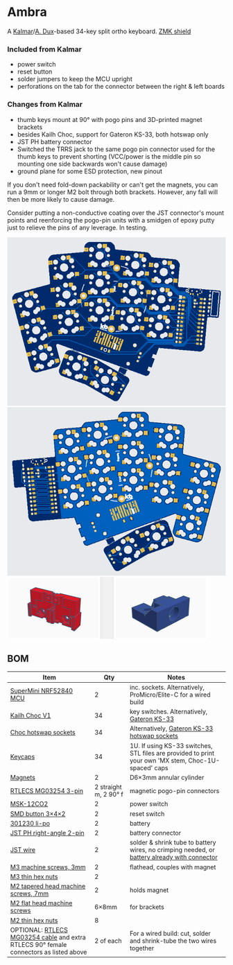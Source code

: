 # Ambra
A [Kalmar](https://github.com/aroum/kalmar)/[A. Dux](https://github.com/tapioki/cephalopoda/tree/main/Architeuthis%20dux)-based 34-key split ortho keyboard. [ZMK shield](https://github.com/stozi/zmk-keyboard-ambra)

### Included from Kalmar

- power switch
- reset button
- solder jumpers to keep the MCU upright
- perforations on the tab for the connector between the right & left boards

### Changes from Kalmar

- thumb keys mount at 90° with pogo pins and 3D-printed magnet brackets
- besides Kailh Choc, support for Gateron KS-33, both hotswap only
- JST PH battery connector
- Switched the TRRS jack to the same pogo pin connector used for the thumb keys to prevent shorting (VCC/power is the middle pin so mounting one side backwards won't cause damage)
- ground plane for some ESD protection, new pinout

If you don't need fold-down packability or can't get the magnets, you can run a 9mm or longer M2 bolt through both brackets. However, any fall will then be more likely to cause damage.

Consider putting a non-conductive coating over the JST connector's mount points and reenforcing the pogo-pin units with a smidgen of epoxy putty just to relieve the pins of any leverage. In testing.

![Alt text](https://github.com/stozi/ambra/blob/main/ambra.png?raw=true)
![Alt text](https://github.com/stozi/ambra/blob/main/ambra-back.png?raw=true)
![Alt text](https://github.com/stozi/ambra/blob/main/brackets.png?raw=true)

## BOM

Item     | Qty   | Notes 
----------|-------|-------
[SuperMini NRF52840 MCU](https://www.aliexpress.com/item/1005008099333183.html) | 2 | inc. sockets. Alternatively, ProMicro/Elite-C for a wired build
[Kailh Choc V1](https://a.aliexpress.com/_EGNqHgc) | 34 | key switches. Alternatively, [Gateron KS-33](https://a.aliexpress.com/_EuUuYVU)
[Choc hotswap sockets](https://a.aliexpress.com/_Eu2JK5E) | 34 | Alternatively, [Gateron KS-33 hotswap sockets](https://a.aliexpress.com/_EGlN42e)
[Keycaps](https://a.aliexpress.com/_EGNqLfE) | 34 | 1U. If using KS-33 switches, STL files are provided to print your own 'MX stem, Choc-1U-spaced' caps
[Magnets](https://a.aliexpress.com/_EGMQ442) | 2 | D6×3mm annular cylinder
[RTLECS MG03254 3-pin](https://a.aliexpress.com/_Ev5QIZa) | 2 straight m, 2 90° f | magnetic pogo-pin connectors
[MSK-12CO2](https://aliexpress.ru/item/1005001398386692.html) | 2 | power switch
[SMD button 3×4×2](https://aliexpress.ru/item/1005003812819985.html) | 2 | reset switch
[301230 li-po](https://aliexpress.ru/item/32732458079.html) | 2 | battery
[JST PH right-angle 2-pin](https://www.aliexpress.com/item/1005008131930144.html) | 2 | battery connector
[JST wire](https://www.aliexpress.com/item/1005001649158434.html) | 2 | solder & shrink tube to battery wires, no crimping needed, or [battery already with connector](https://a.aliexpress.com/_EJkhjGm) 
[M3 machine screws, 3mm](https://www.aliexpress.com/item/1005006662972635.html) | 2 | flathead, couples with magnet
[M3 thin hex nuts](https://a.aliexpress.com/_EvCkuwM) | 2 |
[M2 tapered head machine screws, 7mm](https://a.aliexpress.com/_EzeQ9lA) | 2 | holds magnet
[M2 flat head machine screws](https://www.aliexpress.com/item/1005006662972635.html) | 6×8mm | for brackets
[M2 thin hex nuts](https://a.aliexpress.com/_EvCkuwM) | 8 |
OPTIONAL: [RTLECS MG03254 cable](https://www.aliexpress.com/item/1005007988032729.html) and extra RTLECS 90° female connectors as listed above | 2 of each | For a wired build: cut, solder and shrink-tube the two wires together
